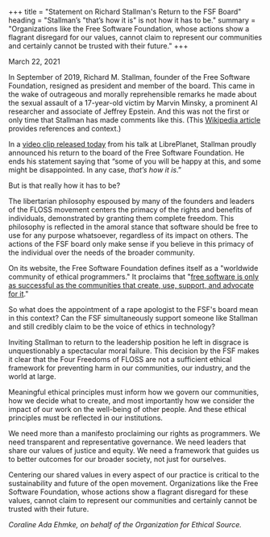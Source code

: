+++
title = "Statement on Richard Stallman's Return to the FSF Board"
heading = "Stallman’s \"that’s how it is\" is not how it has to be."
summary = "Organizations like the Free Software Foundation, whose actions show a flagrant disregard for our values, cannot claim to represent our communities and certainly cannot be trusted with their future."
+++

<time>March 22, 2021</time>

In September of 2019, Richard M. Stallman, founder of the Free Software Foundation, resigned as president and member of the board. This came in the wake of outrageous and morally reprehensible remarks he made about the sexual assault of a 17-year-old victim by Marvin Minsky, a prominent AI researcher and associate of Jeffrey Epstein. And this was not the first or only time that Stallman has made comments like this. (This [Wikipedia article](https://en.wikipedia.org/wiki/Richard_Stallman) provides references and context.)

In a [video clip released today](https://twitter.com/nixcraft/status/1373905399707955202) from his talk at LibrePlanet, Stallman proudly announced his return to the board of the Free Software Foundation. He ends his statement saying that “some of you will be happy at this, and some might be disappointed. In any case, *that’s how it is*.” 

But is that really how it has to be?

The libertarian philosophy espoused by many of the founders and leaders of the FLOSS movement centers the primacy of the rights and benefits of individuals, demonstrated by granting them complete freedom. This philosophy is reflected in the amoral stance that software should be free to use for any purpose whatsoever, regardless of its impact on others. The actions of the FSF board only make sense if you believe in this primacy of the individual over the needs of the broader community. 

On its website, the Free Software Foundation defines itself as a "worldwide community of ethical programmers." It proclaims that "[free software is only as successful as the communities that create, use, support, and advocate for it](https://fsf.org/community)."

So what does the appointment of a rape apologist to the FSF's board mean in this context? Can the FSF simultaneously support someone like Stallman and still credibly claim to be the voice of ethics in technology? 

Inviting Stallman to return to the leadership position he left in disgrace is unquestionably a spectacular moral failure. This decision by the FSF makes it clear that the Four Freedoms of FLOSS are not a sufficient ethical framework for preventing harm in our communities, our industry, and the world at large. 

Meaningful ethical principles must inform how we govern our communities, how we decide what to create, and most importantly how we consider the impact of our work on the well-being of other people. And these ethical principles must be reflected in our institutions.

We need more than a manifesto proclaiming our rights as programmers. We need transparent and representative governance. We need leaders that share our values of justice and equity. We need a framework that guides us to better outcomes for our broader society, not just for ourselves.

Centering our shared values in every aspect of our practice is critical to the sustainability and future of the open movement. Organizations like the Free Software Foundation, whose actions show a flagrant disregard for these values, cannot claim to represent our communities and certainly cannot be trusted with their future.

_Coraline Ada Ehmke, on behalf of the Organization for Ethical Source._
